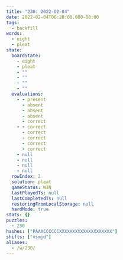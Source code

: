 ```yaml
---
title: "230: 2022-02-04"
date: 2022-02-04T06:28:00.000-08:00
tags:
  - backfill
words:
  - eight
  - pleat
state:
  boardState:
    - eight
    - pleat
    - ""
    - ""
    - ""
    - ""
  evaluations:
    - - present
      - absent
      - absent
      - absent
      - correct
    - - correct
      - correct
      - correct
      - correct
      - correct
    - null
    - null
    - null
    - null
  rowIndex: 2
  solution: pleat
  gameStatus: WIN
  lastPlayedTs: null
  lastCompletedTs: null
  restoringFromLocalStorage: null
  hardMode: true
stats: {}
puzzles:
  - 230
hashes: ["PAAACCCCCCXXXXXXXXXXXXXXXXXXXX"]
shifts: ["vsmjd"]
aliases:
  - /w/230/
---
```

<!-- more -->
